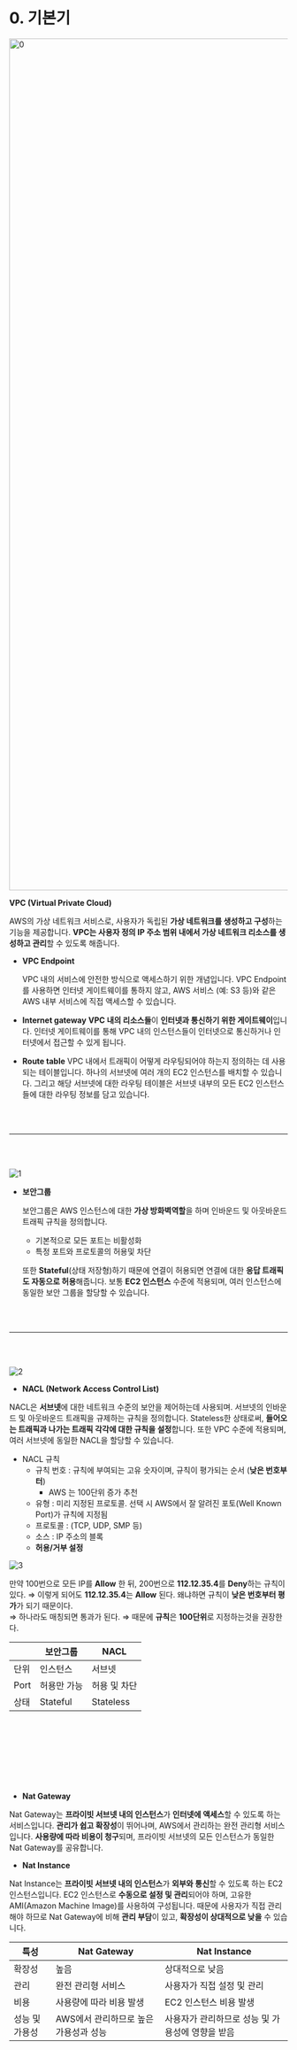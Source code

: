 # 0. 기본기
<img width="1539" alt="0" src="https://github.com/slrslrr2/aws/assets/58017318/adaff0ad-64ac-4d61-8dac-120a3d7d7cbf">

**VPC (Virtual Private Cloud)**

AWS의 가상 네트워크 서비스로, 
사용자가 독립된 **가상 네트워크를 생성하고 구성**하는 기능을 제공합니다. 
**VPC는 사용자 정의 IP 주소 범위 내에서 가상 네트워크 리소스를 생성하고 관리**할 수 있도록 해줍니다.


- **VPC Endpoint**
    
    VPC 내의 서비스에 안전한 방식으로 액세스하기 위한 개념입니다. 
    VPC Endpoint를 사용하면 인터넷 게이트웨이를 통하지 않고, AWS 서비스 (예: S3 등)와 같은 AWS 내부 서비스에 직접 액세스할 수 있습니다.

- **Internet gateway**
**VPC 내의 리소스들**이 **인터넷과 통신하기 위한 게이트웨이**입니다. 
인터넷 게이트웨이를 통해 VPC 내의 인스턴스들이 인터넷으로 통신하거나 인터넷에서 접근할 수 있게 됩니다.

- **Route table**
VPC 내에서 트래픽이 어떻게 라우팅되어야 하는지 정의하는 데 사용되는 테이블입니다. 
하나의 서브넷에 여러 개의 EC2 인스턴스를 배치할 수 있습니다. 그리고 해당 서브넷에 대한 라우팅 테이블은 서브넷 내부의 모든 EC2 인스턴스들에 대한 라우팅 정보를 담고 있습니다.


<br><br>

----
<br><br>


![1](https://github.com/slrslrr2/aws/assets/58017318/48530100-9e91-46f4-ad60-52dafa9e8536)

- **보안그룹**
    
    보안그룹은 AWS 인스턴스에 대한 **가상 방화벽역할**을 하며 인바운드 및 아웃바운드 트래픽 규칙을 정의합니다.
    
    - 기본적으로 모든 포트는 비활성화
    - 특정 포트와 프로토콜의 허용및 차단
    
    또한 **Stateful**(상태 저장형)하기 때문에 연결이 허용되면 연결에 대한 **응답 트래픽도 자동으로 허용**해줍니다. 보통 **EC2 인스턴스** 수준에 적용되며, 여러 인스턴스에 동일한 보안 그룹을 할당할 수 있습니다.

  <br><br>
----
<br><br>

![2](https://github.com/slrslrr2/aws/assets/58017318/d97596f5-6cef-460a-bb5e-e788feeed613)
- **NACL (Network Access Control List)**

NACL은 **서브넷**에 대한 네트워크 수준의 보안을 제어하는데 사용되며. 서브넷의 인바운드 및 아웃바운드 트래픽을 규제하는 규칙을 정의합니다.
Stateless한 상태로써, **들어오는 트래픽과 나가는 트래픽 각각에 대한 규칙을 설정**합니다. 
또한 VPC 수준에 적용되며, 여러 서브넷에 동일한 NACL을 할당할 수 있습니다.


- NACL 규칙
    - 규칙 번호 : 규칙에 부여되는 고유 숫자이며, 규칙이 평가되는 순서 (**낮은 번호부터**)
        - AWS 는 100단위 증가 추천
    - 유형 : 미리 지정된 프로토콜. 선택 시 AWS에서 잘 알려진 포토(Well Known Port)가 규칙에 지정됨
    - 프로토콜 : (TCP, UDP, SMP 등)
    - 소스 : IP 주소의 블록
    - **허용/거부 설정**
    
![3](https://github.com/slrslrr2/aws/assets/58017318/39b89adf-097e-4db9-b3ee-86c80c16b268)


만약 100번으로 모든 IP를 **Allow** 한 뒤, 200번으로 **112.12.35.4**를 **Deny**하는 규칙이 있다.
⇒ 이렇게 되어도 **112.12.35.4**는 **Allow** 된다. 왜냐하면 규칙이 **낮은 번호부터 평가**가 되기 때문이다.     
⇒ 하나라도 매칭되면 통과가 된다.
⇒ 때문에 **규칙**은 **100단위**로 지정하는것을 권장한다.

  | 보안그룹 | NACL
-- | -- | --
단위 | 인스턴스 | 서브넷
Port | 허용만 가능 | 허용 및 차단
상태 | Stateful | Stateless

  <br><br>
----
<br><br>

- **Nat Gateway**

Nat Gateway는 **프라이빗 서브넷 내의 인스턴스**가 **인터넷에 액세스**할 수 있도록 하는 서비스입니다.
**관리가 쉽고 확장성**이 뛰어나며, AWS에서 관리하는 완전 관리형 서비스입니다.
**사용량에 따라 비용이 청구**되며, 프라이빗 서브넷의 모든 인스턴스가 동일한 Nat Gateway를 공유합니다.
<br>

- **Nat Instance**

Nat Instance는 **프라이빗 서브넷 내의 인스턴스**가 **외부와 통신**할 수 있도록 하는 EC2 인스턴스입니다.
EC2 인스턴스로 **수동으로 설정 및 관리**되어야 하며, 고유한 AMI(Amazon Machine Image)를 사용하여 구성됩니다.
때문에 사용자가 직접 관리해야 하므로 Nat Gateway에 비해 **관리 부담**이 있고, **확장성이 상대적으로 낮을** 수 있습니다.

| 특성	| Nat Gateway	| Nat Instance
-- | -- | --
확장성	| 높음	| 상대적으로 낮음
관리	| 완전 관리형 서비스	| 사용자가 직접 설정 및 관리
비용	| 사용량에 따라 비용 발생 |	EC2 인스턴스 비용 발생
성능 및 가용성	| AWS에서 관리하므로 높은 가용성과 성능	| 사용자가 관리하므로 성능 및 가용성에 영향을 받음
